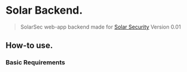 
# Solar Backend.
> SolarSec web-app backend made for [Solar Security](https://solarsec.fbi.gov/) Version 0.01

## How-to use.
### Basic Requirements
  [^1]: *[Python 3.10]*(https://www.python.org/downloads/release/python-3100/)
  [^2]: *V(d/p)S* *[OVH]*(https://www.ovh.com/world//)
